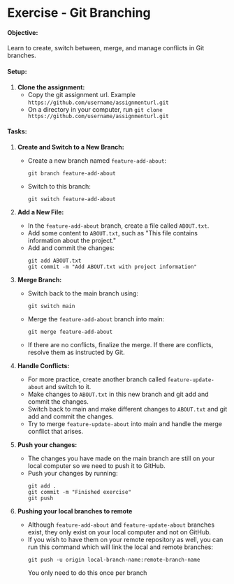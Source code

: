 # Exercise - Git Branching

#### **Objective:**
Learn to create, switch between, merge, and manage conflicts in Git branches.

#### **Setup:**

1. **Clone the assignment:**
   - Copy the git assignment url. Example `https://github.com/username/assignmenturl.git`
   - On a directory in your computer, run `git clone https://github.com/username/assignmenturl.git`

#### **Tasks:**

1. **Create and Switch to a New Branch:**
   - Create a new branch named `feature-add-about`:
     ```
     git branch feature-add-about
     ```
   - Switch to this branch:
     ```
     git switch feature-add-about
     ```

2. **Add a New File:**
   - In the `feature-add-about` branch, create a file called `ABOUT.txt`.
   - Add some content to `ABOUT.txt`, such as "This file contains information about the project."
   - Add and commit the changes:
     ```
     git add ABOUT.txt
     git commit -m "Add ABOUT.txt with project information"
     ```

3. **Merge Branch:**
   - Switch back to the main branch using:
     ```
     git switch main
     ```
   - Merge the `feature-add-about` branch into main:
     ```
     git merge feature-add-about
     ```
   - If there are no conflicts, finalize the merge. If there are conflicts, resolve them as instructed by Git.

4. **Handle Conflicts:**
   - For more practice, create another branch called `feature-update-about` and switch to it.
   - Make changes to `ABOUT.txt` in this new branch and git add and commit the changes.
   - Switch back to main and make different changes to `ABOUT.txt` and git add and commit the changes.
   - Try to merge `feature-update-about` into main and handle the merge conflict that arises.

5. **Push your changes:**
   - The changes you have made on the main branch are still on your local computer so we need to push it to GitHub.
   - Push your changes by running:
     ```
     git add .
     git commit -m "Finished exercise"
     git push
     ```
6. **Pushing your local branches to remote**
   - Although `feature-add-about` and `feature-update-about` branches exist, they only exist on your local computer and not on GitHub.
   - If you wish to have them on your remote repository as well, you can run this command which will link the local and remote branches:
     ```
     git push -u origin local-branch-name:remote-branch-name
     ```
     You only need to do this once per branch
